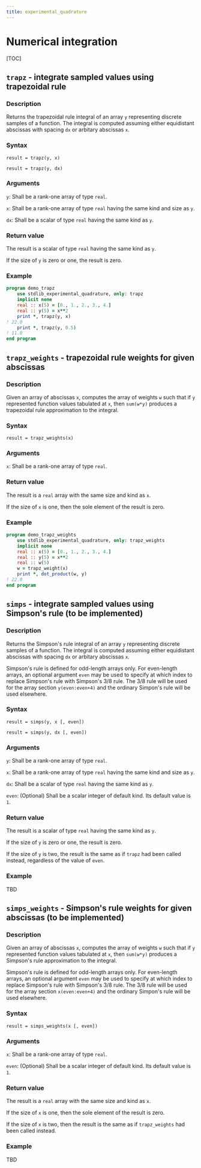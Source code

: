 ```yaml
---
title: experimental_quadrature
---
```


# Numerical integration

[TOC]

## `trapz` - integrate sampled values using trapezoidal rule

### Description

Returns the trapezoidal rule integral of an array `y` representing discrete samples of a function. The integral is computed assuming either equidistant abscissas with spacing `dx` or arbitary abscissas `x`.

### Syntax

`result = trapz(y, x)`

`result = trapz(y, dx)`

### Arguments

`y`: Shall be a rank-one array of type `real`.

`x`: Shall be a rank-one array of type `real` having the same kind and size as `y`. 

`dx`: Shall be a scalar of type `real` having the same kind as `y`.

### Return value

The result is a scalar of type `real` having the same kind as `y`.

If the size of `y` is zero or one, the result is zero.

### Example

```fortran
program demo_trapz
    use stdlib_experimental_quadrature, only: trapz
    implicit none
    real :: x(5) = [0., 1., 2., 3., 4.]
    real :: y(5) = x**2
    print *, trapz(y, x) 
! 22.0
    print *, trapz(y, 0.5) 
! 11.0
end program
```

## `trapz_weights` - trapezoidal rule weights for given abscissas

### Description

Given an array of abscissas `x`, computes the array of weights `w` such that if `y` represented function values tabulated at `x`, then `sum(w*y)` produces a trapezoidal rule approximation to the integral.

### Syntax

`result = trapz_weights(x)`

### Arguments

`x`: Shall be a rank-one array of type `real`.

### Return value

The result is a `real` array with the same size and kind as `x`.

If the size of `x` is one, then the sole element of the result is zero.

### Example

```fortran
program demo_trapz_weights
    use stdlib_experimental_quadrature, only: trapz_weights
    implicit none
    real :: x(5) = [0., 1., 2., 3., 4.]
    real :: y(5) = x**2
    real :: w(5) 
    w = trapz_weight(x)
    print *, dot_product(w, y)
! 22.0
end program

```

## `simps` - integrate sampled values using Simpson's rule (to be implemented)

### Description

Returns the Simpson's rule integral of an array `y` representing discrete samples of a function. The integral is computed assuming either equidistant abscissas with spacing `dx` or arbitary abscissas `x`. 

Simpson's rule is defined for odd-length arrays only. For even-length arrays, an optional argument `even` may be used to specify at which index to replace Simpson's rule with Simpson's 3/8 rule. The 3/8 rule will be used for the array section `y(even:even+4)` and the ordinary Simpon's rule will be used elsewhere.

### Syntax

`result = simps(y, x [, even])`

`result = simps(y, dx [, even])`

### Arguments

`y`: Shall be a rank-one array of type `real`.

`x`: Shall be a rank-one array of type `real` having the same kind and size as `y`. 

`dx`: Shall be a scalar of type `real` having the same kind as `y`.

`even`: (Optional) Shall be a scalar integer of default kind. Its default value is `1`.

### Return value

The result is a scalar of type `real` having the same kind as `y`.

If the size of `y` is zero or one, the result is zero.

If the size of `y` is two, the result is the same as if `trapz` had been called instead, regardless of the value of `even`.

### Example

TBD

## `simps_weights` - Simpson's rule weights for given abscissas (to be implemented)

### Description

Given an array of abscissas `x`, computes the array of weights `w` such that if `y` represented function values tabulated at `x`, then `sum(w*y)` produces a Simpson's rule approximation to the integral.

Simpson's rule is defined for odd-length arrays only. For even-length arrays, an optional argument `even` may be used to specify at which index to replace Simpson's rule with Simpson's 3/8 rule. The 3/8 rule will be used for the array section `x(even:even+4)` and the ordinary Simpon's rule will be used elsewhere.

### Syntax

`result = simps_weights(x [, even])`

### Arguments

`x`: Shall be a rank-one array of type `real`.

`even`: (Optional) Shall be a scalar integer of default kind. Its default value is `1`.

### Return value

The result is a `real` array with the same size and kind as `x`.

If the size of `x` is one, then the sole element of the result is zero.

If the size of `x` is two, then the result is the same as if `trapz_weights` had been called instead.

### Example

TBD
